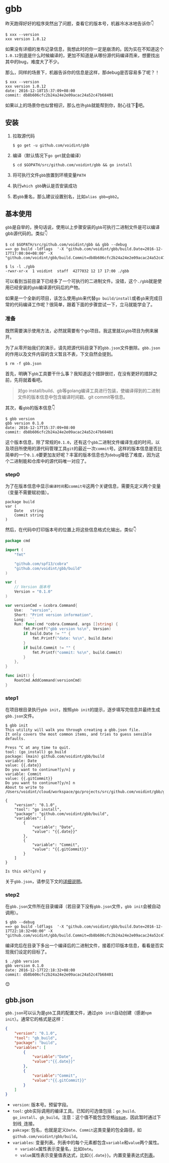 # gbb
昨天跑得好好的程序突然出了问题，查看它的版本号，机器冷冰冰地告诉你👇

``` shell
$ xxx --version
xxx version 1.0.12
```
如果没有详细的发布记录信息，我想此时的你一定是崩溃的。因为实在不知道这个`1.0.12`到底是什么时候编译的，更加不知道是从哪份源代码编译而来，想要找出其中的bug，难度大了不少。

那么，同样的场景下，机器告诉你的信息是这样，那debug是否容易多了呢？！

``` shell
$ xxx --version
xxx version 1.0.12
date: 2016-12-18T15:37:09+08:00
commit: db8b606cfc2b24a24e2e09acac24a52c47b68401
```

如果以上的场景你也似曾相识，那么也许`gbb`就能帮到你，耐心往下👀吧。
## 安装
1. 拉取源代码

	``` shell
	$ go get -u github.com/voidint/gbb
	```
1. 编译（默认情况下`go get`就会编译）

	```
	$ cd $GOPATH/src/github.com/voidint/gbb && go install
	```
1. 将可执行文件`gbb`放置到环境变量`PATH`
1. 执行`which gbb`确认是否安装成功
1. 若`gbb`重名，那么建议设置别名，比如`alias gbb=gbb2`。


## 基本使用
`gbb`是自举的，换句话说，使用以上步骤安装的`gbb`可执行二进制文件是可以编译gbb源代码的。类似👇

```shell
$ cd $GOPATH/src/github.com/voidint/gbb && gbb --debug
==> go build -ldflags  '-X "github.com/voidint/gbb/build.Date=2016-12-17T17:00:04+08:00" -X "github.com/voidint/gbb/build.Commit=db8b606cfc2b24a24e2e09acac24a52c47b68401"'

$ ls -l ./gbb
-rwxr-xr-x  1 voidint  staff  4277032 12 17 17:00 ./gbb
```
可以看到当前目录下已经多了一个可执行的二进制文件。没错，这个`./gbb`就是使用已经安装的`gbb`编译源代码后的产物。

如果是一个全新的项目，该怎么使用`gbb`来代替`go build/install`或者`gb`来完成日常的代码编译工作呢？很简单，跟着下面的步骤尝试一下，立马就能学会了。

### 准备
既然需要演示使用方法，必然就需要有个go项目。我这里就以`gbb`项目为例来展开。

为了从零开始我们的演示，请先把源代码目录下的`gbb.json`文件删除。`gbb.json`的作用以及文件内容的含义暂且不表，下文自然会提到。

``` 
$ rm -f gbb.json
```

首先，明确下`gbb`工具要干什么事？我知道这个措辞很烂，在没有更好的措辞之前，先将就着看吧。
> 对go install/build、gb等golang编译工具进行包装，使编译得到的二进制文件的版本信息中包含编译时间戳、git commit等信息。

其次，看`gbb`的版本信息👇

``` shell
$ gbb version
gbb version 0.1.0
date: 2016-12-17T15:37:09+08:00
commit: db8b606cfc2b24a24e2e09acac24a52c47b68401
```

这个版本信息，除了常规的`0.1.0`，还有这个`gbb`二进制文件编译生成的时间，以及项目所使用的源代码管理工具`git`的最近一次`commit`号。这样的版本信息是否比简单的一个`0.1.0`要更加友好呢？丰富的版本信息也为`debug`降低了难度，因为这个二进制能和仓库中的源代码唯一对应了。

### step0
为了在版本信息中显示`编译时间`和`commit号`这两个关键信息，需要先定义两个变量（变量不需要赋初值）。

```
package build
var (
	Date   string
	Commit string
)

```
然后，在代码中打印版本号的位置上将这些信息格式化输出，类似👇

``` go
package cmd

import (
	"fmt"

	"github.com/spf13/cobra"
	"github.com/voidint/gbb/build"
)

var (
	// Version 版本号
	Version = "0.1.0"
)

var versionCmd = &cobra.Command{
	Use:   "version",
	Short: "Print version information",
	Long:  ``,
	Run: func(cmd *cobra.Command, args []string) {
		fmt.Printf("gbb version %s\n", Version)
		if build.Date != "" {
			fmt.Printf("date: %s\n", build.Date)
		}
		if build.Commit != "" {
			fmt.Printf("commit: %s\n", build.Commit)
		}
	},
}

func init() {
	RootCmd.AddCommand(versionCmd)
}
```

### step1
在项目根目录执行`gbb init`，按照`gbb init`的提示，逐步填写完信息并最终生成`gbb.json`文件。

``` shell
$ gbb init
This utility will walk you through creating a gbb.json file.
It only covers the most common items, and tries to guess sensible defaults.

Press ^C at any time to quit.
tool: (go_install) go_build
package: (main) github.com/voidint/gbb/build
variable: Date
value: {{.date}}
Do you want to continue?[y/n] y
variable: Commit
value: {{.gitCommit}}
Do you want to continue?[y/n] n
About to write to /Users/voidint/cloud/workspace/go/projects/src/github.com/voidint/gbb/gbb.json:

{
    "version": "0.1.0",
    "tool": "go install",
    "package": "github.com/voidint/gbb/build",
    "variables": [
        {
            "variable": "Date",
            "value": "{{.date}}"
        },
        {
            "variable": "Commit",
            "value": "{{.gitCommit}}"
        }
    ]
}

Is this ok?[y/n] y
```

关于`gbb.json`，请参见下文的[详细说明](https://github.com/voidint/gbb#gbbjson)。

### step2
在`gbb.json`文件所在目录编译（若目录下没有`gbb.json`文件，`gbb init`会被自动调用）。

```
$ gbb --debug
==> go build -ldflags  '-X "github.com/voidint/gbb/build.Date=2016-12-17T22:18:32+08:00" -X "github.com/voidint/gbb/build.Commit=db8b606cfc2b24a24e2e09acac24a52c47b68401"'
```
编译完后在目录下多出一个编译后的二进制文件，接着打印版本信息，看看是否实现我们设定的目标了。

```
$ ./gbb version
gbb version 0.1.0
date: 2016-12-17T22:18:32+08:00
commit: db8b606cfc2b24a24e2e09acac24a52c47b68401
```
😊

## gbb.json
`gbb.json`可以认为是`gbb`工具的配置文件，通过`gbb init`自动创建（感谢`npm init`）。通常它的格式是这样：

``` json
{
    "version": "0.1.0",
    "tool": "gb_build",
    "package": "build",
    "variables": [
        {
            "variable":"Date",
            "value":"{{.date}}"
        },
        {
            "variable":"Commit",
            "value":"{{.gitCommit}}"
        }
    ]
}
```

- `version`: 版本号。预留字段。
- `tool`: gbb实际调用的编译工具。已知的可选值包括：`go_build`、`go_install`、`gb_build`。注意：这个值不能包含空格[issue](https://github.com/voidint/gbb/issues/1)，因此暂时通过下划线`_`连接。
- `pakcage`: 包名，也就是定义`Date`、`Commit`这类变量的包全路径，如`github.com/voidint/gbb/build`。
- `variables`: 变量列表。列表中的每个元素都包含`variable`和`value`两个属性。
	- `variable`属性表示变量名，比如`Date`。
	- `value`属性表示变量值表达式，比如`{{.date}}`。内置变量表达式[列表](https://github.com/voidint/gbb/blob/master/variable/registry.go)。